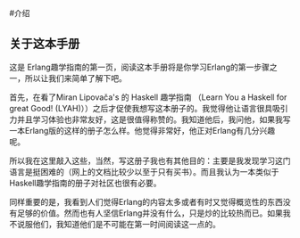 #介绍

关于这本手册
------------------------------------------

这是 Erlang趣学指南的第一页，阅读这本手册将是你学习Erlang的第一步骤之一，所以让我们来简单了解下吧。

首先，在看了Miran Lipovača's 的 Haskell 趣学指南 （Learn You a Haskell for great Good! (LYAH)））之后才促使我想写这本册子的。我觉得他让语言很具吸引力并且学习体验也非常友好，这是很值得称赞的。我知道他后，我问他，如果我写一本Erlang版的这样的册子怎么样。他觉得非常好，他正对Erlang有几分兴趣呢。

所以我在这里敲入这些，当然，写这册子我也有其他目的：主要是我发现学习这门语言是挺困难的（网上的文档比较少以至于只有买书）。而且我认为一本类似于Haskell趣学指南的册子对社区也很有必要。

同样重要的是，我看到人们觉得Erlang的内容太多或者有时又觉得概览性的东西没有足够的价值。然而也有人坚信Erlang并没有什么，只是炒的比较热而已。如果我不说服他们，我知道他们是不可能在第一时间阅读这一点的。